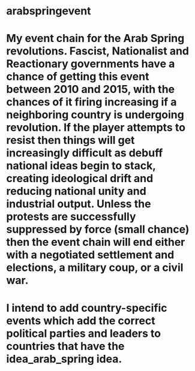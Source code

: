 # arabspringevent

# My event chain for the Arab Spring revolutions. Fascist, Nationalist and Reactionary governments have a chance of getting this event between 2010 and 2015, with the chances of it firing increasing if a neighboring country is undergoing revolution. If the player attempts to resist then things will get increasingly difficult as debuff national ideas begin to stack, creating ideological drift and reducing national unity and industrial output. Unless the protests are successfully suppressed by force (small chance) then the event chain will end either with a negotiated settlement and elections, a military coup, or a civil war.

# I intend to add country-specific events which add the correct political parties and leaders to countries that have the idea_arab_spring idea.
